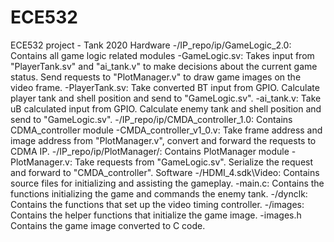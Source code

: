 # ECE532
ECE532 project - Tank 2020
Hardware 
  -/IP_repo/ip/GameLogic_2.0: Contains all game logic related modules
    -GameLogic.sv: Takes input from "PlayerTank.sv" and "ai_tank.v" to make decisions about the current game status. Send requests to "PlotManager.v" to draw game images on the video frame.
    -PlayerTank.sv: Take converted BT input from GPIO. Calculate player tank and shell position and send to "GameLogic.sv".
    -ai_tank.v: Take uB calculated input from GPIO. Calculate enemy tank and shell position and send to "GameLogic.sv".
  -/IP_repo/ip/CMDA_controller_1.0: Contains CDMA_controller module
    -CMDA_controller_v1_0.v: Take frame address and image address from "PlotManager.v", convert and forward the requests to CDMA IP.
  -/IP_repo/ip/PlotManager/: Contains PlotManager module
    -PlotManager.v: Take requests from "GameLogic.sv". Serialize the request and forward to "CMDA_controller".
Software
  -/HDMI_4.sdk\Video: Contains source files for initializing and assisting the gameplay.
    -main.c: Contains the functions initializing the game and commands the enemy tank.
    -/dynclk: Contains the functions that set up the video timing controller. 
    -/images: Contains the helper functions that initialize the game image.
      -images.h Contains the game image converted to C code.

  
